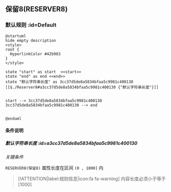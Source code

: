 ## 保留8(RESERVER8) <!-- {docsify-ignore-all} -->

   

### 默认规则 :id=Default

```plantuml
@startuml
hide empty description
<style>
root {
  HyperlinkColor #42b983
}
</style>

state "start" as start  <<start>>
state "end" as end <<end>>
state "默认字符串长度" as 3cc37d5de8a5834bfaa5c9981c400130 [[$./Reserver8#a3cc37d5de8a5834bfaa5c9981c400130 {"默认字符串长度"}]]


start --> 3cc37d5de8a5834bfaa5c9981c400130 
3cc37d5de8a5834bfaa5c9981c400130 --> end 


@enduml
```

#### 条件说明

##### 默认字符串长度 :id=a3cc37d5de8a5834bfaa5c9981c400130


*关键条件*


`RESERVER8(保留8)` 属性长度在区间 `(0 , 1000]` 内

> [!ATTENTION|label:规则信息|icon:fa fa-warning]
> 内容长度必须小于等于[1000]







